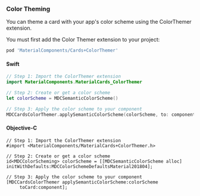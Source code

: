 ### Color Theming

You can theme a card with your app's color scheme using the ColorThemer extension.

You must first add the Color Themer extension to your project:

```bash
pod 'MaterialComponents/Cards+ColorThemer'
```

<!--<div class="material-code-render" markdown="1">-->
#### Swift
```swift
// Step 1: Import the ColorThemer extension
import MaterialComponents.MaterialCards_ColorThemer

// Step 2: Create or get a color scheme
let colorScheme = MDCSemanticColorScheme()

// Step 3: Apply the color scheme to your component
MDCCardsColorThemer.applySemanticColorScheme(colorScheme, to: component)
```

#### Objective-C

```objc
// Step 1: Import the ColorThemer extension
#import <MaterialComponents/MaterialCards+ColorThemer.h>

// Step 2: Create or get a color scheme
id<MDCColorScheming> colorScheme = [[MDCSemanticColorScheme alloc] initWithDefaults:MDCColorSchemeDefaultsMaterial201804];

// Step 3: Apply the color scheme to your component
[MDCCardsColorThemer applySemanticColorScheme:colorScheme
     toCard:component];
```
<!--</div>-->
